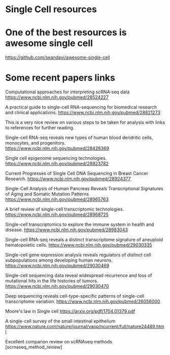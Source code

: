 # Single Cell resources

# One of the best resources is awesome single cell
https://github.com/seandavi/awesome-single-cell


# Some recent papers links

Computational approaches for interpreting scRNA‐seq data
https://www.ncbi.nlm.nih.gov/pubmed/28524227

A practical guide to single-cell RNA-sequencing for biomedical research and clinical applications.
https://www.ncbi.nlm.nih.gov/pubmed/28821273

This is a very nice review on various steps to be taken for analysis with links to references for further reading.


Single-cell RNA-seq reveals new types of human blood dendritic cells, monocytes, and progenitors.
https://www.ncbi.nlm.nih.gov/pubmed/28428369


Single cell epigenome sequencing technologies.
https://www.ncbi.nlm.nih.gov/pubmed/28923782

Current Progresses of Single Cell DNA Sequencing in Breast Cancer Research.
https://www.ncbi.nlm.nih.gov/pubmed/28924377

Single-Cell Analysis of Human Pancreas Reveals Transcriptional Signatures of Aging and Somatic Mutation Patterns
https://www.ncbi.nlm.nih.gov/pubmed/28965763


A brief review of single-cell transcriptomic technologies.
https://www.ncbi.nlm.nih.gov/pubmed/28968725


Single-cell transcriptomics to explore the immune system in health and disease.
https://www.ncbi.nlm.nih.gov/pubmed/28983043

Single-cell RNA-seq reveals a distinct transcriptome signature of aneuploid hematopoietic cells.
https://www.ncbi.nlm.nih.gov/pubmed/29030335

Single-cell gene expression analysis reveals regulators of distinct cell subpopulations among developing human neurons.
https://www.ncbi.nlm.nih.gov/pubmed/29030469

Single-cell sequencing data reveal widespread recurrence and loss of mutational hits in the life histories of tumors.
https://www.ncbi.nlm.nih.gov/pubmed/29030470


Deep sequencing reveals cell-type-specific patterns of single-cell transcriptome variation.
https://www.ncbi.nlm.nih.gov/pubmed/26056000


Moore's law in Single cell
https://arxiv.org/pdf/1704.01379.pdf

A single-cell survey of the small intestinal epithelium
https://www.nature.com/nature/journal/vaop/ncurrent/full/nature24489.html


Excellent comparion review on scRNAseq methods
[scrnaseq_method_review]

[scrnaseq method review]: https://github.com/srithegreat/lifebytes_singlecell/blob/master/ziegenhain2017.pdf
